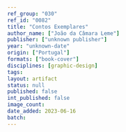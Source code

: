 ```yaml
---
ref_group: "030"
ref_id: "0082"
title: "Contos Exemplares"
author_name: ["João da Câmara Leme"]
publisher: ["unknown publisher"]
year: "unknown-date"
origin: ["Portugal"]
formats: ["book-cover"]
disciplines: [graphic-design]
tags:
layout: artifact
status: null
published: false
int_published: false
image_count:
date_added: 2023-06-16
batch:
---
```

